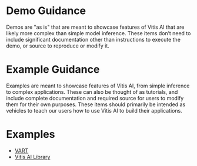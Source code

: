 # Demo Guidance
Demos are "as is" that are meant to showcase features of Vitis AI that are likely more complex than simple model inference. These items don’t need to include significant documentation other than instructions to execute the demo, or source to reproduce or modify it.

# Example Guidance
Examples are meant to showcase features of Vitis AI, from simple inference to complex applications. These can also be thought of as tutorials, and include complete documentation and required source for users to modify them for their own purposes. These items should primarily be intended as vehicles to teach our users how to use Vitis AI to build their applications.

# Examples

   - [VART](../../../demo/VART/README.md)
   - [Vitis AI Library](../../../demo/Vitis-AI-Library/README.md)

